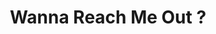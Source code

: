 ---
title : "Wanna Reach Me Out ?"
bg_image : "images/backgrounds/need-service.jpg"
button:
  enable : true
  label : "I'm open! Click here"
  link : "mailto:tm.primitivo@protonmail.com"


# custom style
custom_class: "" 
custom_attributes: "" 
custom_css: ""
---